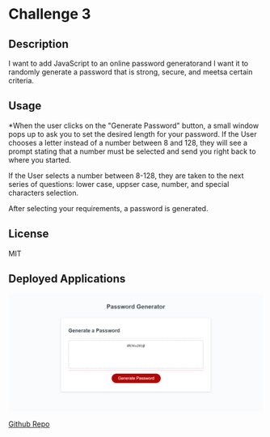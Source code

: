 # Challenge 3
## Description
I want to add JavaScript to an online password generatorand I want it to randomly generate a password that is strong, secure, and meetsa certain criteria.

## Usage
*When the user clicks on the "Generate Password" button, a small window pops up to ask you to set the desired length for your password. If the User chooses a letter instead of a number between 8 and 128, they will see a prompt stating that a number must be selected and send you right back to where you started. 

If the User selects a number between 8-128, they are taken to the next series of questions: lower case, uppser case, number, and special characters selection. 

After selecting your requirements, a password is generated. 

## License
MIT

## Deployed Applications

![portfolio](./assets/images/Challenge-3%20screenshot.png)

[Github Repo](https://github.com/Ale-Miret/challenge-3-)                                                                                                            